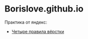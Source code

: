 # Borislove.github.io

Практика от яндекс:

* [Четыре правила вёрстки](https://borislove.github.io/index.html)
